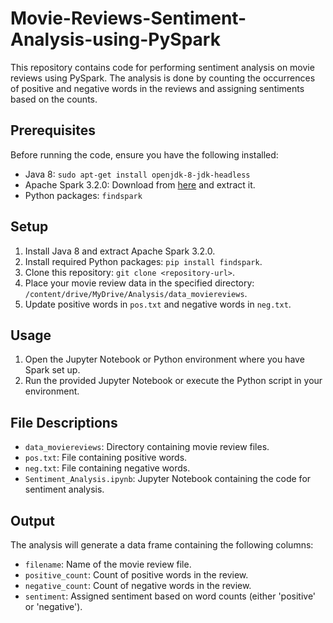 # Movie-Reviews-Sentiment-Analysis-using-PySpark
This repository contains code for performing sentiment analysis on movie reviews using PySpark. The analysis is done by counting the occurrences of positive and negative words in the reviews and assigning sentiments based on the counts.

## Prerequisites

Before running the code, ensure you have the following installed:

- Java 8: `sudo apt-get install openjdk-8-jdk-headless`
- Apache Spark 3.2.0: Download from [here](https://archive.apache.org/dist/spark/spark-3.2.0/spark-3.2.0-bin-hadoop3.2.tgz) and extract it.
- Python packages: `findspark`

## Setup

1. Install Java 8 and extract Apache Spark 3.2.0.
2. Install required Python packages: `pip install findspark`.
3. Clone this repository: `git clone <repository-url>`.
4. Place your movie review data in the specified directory: `/content/drive/MyDrive/Analysis/data_moviereviews`.
5. Update positive words in `pos.txt` and negative words in `neg.txt`.

## Usage

1. Open the Jupyter Notebook or Python environment where you have Spark set up.
2. Run the provided Jupyter Notebook or execute the Python script in your environment.

## File Descriptions

- `data_moviereviews`: Directory containing movie review files.
- `pos.txt`: File containing positive words.
- `neg.txt`: File containing negative words.
- `Sentiment_Analysis.ipynb`: Jupyter Notebook containing the code for sentiment analysis.

## Output

The analysis will generate a data frame containing the following columns:

- `filename`: Name of the movie review file.
- `positive_count`: Count of positive words in the review.
- `negative_count`: Count of negative words in the review.
- `sentiment`: Assigned sentiment based on word counts (either 'positive' or 'negative').
